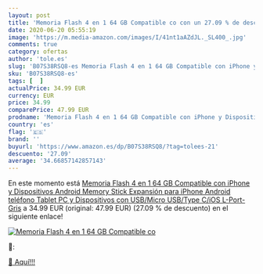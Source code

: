 ```yaml
---
layout: post
title: 'Memoria Flash 4 en 1 64 GB Compatible co con un 27.09 % de descuento'
date: 2020-06-20 05:55:19
image: 'https://m.media-amazon.com/images/I/41nt1aAZdJL._SL400_.jpg'
comments: true
category: ofertas
author: 'tole.es'
slug: 'B07S38RSQ8-es Memoria Flash 4 en 1 64 GB Compatible con iPhone y...'
sku: 'B07S38RSQ8-es'
tags: [  ]
actualPrice: 34.99 EUR
currency: EUR
price: 34.99
comparePrice: 47.99 EUR
prodname: 'Memoria Flash 4 en 1 64 GB Compatible con iPhone y Dispositivos Android Memory Stick Expansión para iPhone Android teléfono Tablet PC y Dispositivos con USB/Micro USB/Type C/iOS L-Port-Gris'
country: 'es'
flag: '🇪🇸'
brand: ''
buyurl: 'https://www.amazon.es/dp/B07S38RSQ8/?tag=tolees-21'
descuento: '27.09'
average: '34.66857142857143'
---
```


En este momento está [Memoria Flash 4 en 1 64 GB Compatible con iPhone y Dispositivos Android Memory Stick Expansión para iPhone Android teléfono Tablet PC y Dispositivos con USB/Micro USB/Type C/iOS L-Port-Gris](https://www.amazon.es/dp/B07S38RSQ8/?tag=tolees-21) a 34.99 EUR (original: 47.99 EUR) (27.09 %  de descuento) en el siguiente enlace!

[![Memoria Flash 4 en 1 64 GB Compatible co](https://m.media-amazon.com/images/I/41nt1aAZdJL._SL400_.jpg)](https://www.amazon.es/dp/B07S38RSQ8/?tag=tolees-21)

🔎:


[🛒 Aquí!!!](https://www.amazon.es/dp/B07S38RSQ8/?tag=tolees-21)
